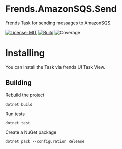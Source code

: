 # Frends.AmazonSQS.Send
Frends Task for sending messages to AmazonSQS.

[![License: MIT](https://img.shields.io/badge/License-MIT-green.svg)](https://opensource.org/licenses/MIT) 
[![Build](https://github.com/FrendsPlatform/Frends.AmazonSQS/actions/workflows/Send_build_and_test_on_main.yml/badge.svg)](https://github.com/FrendsPlatform/Frends.AmazonSQS/actions)
![Coverage](https://app-github-custom-badges.azurewebsites.net/Badge?key=FrendsPlatform/Frends.AmazonSQS/Frends.AmazonSQS.Send|main)

# Installing

You can install the Task via frends UI Task View.

## Building

Rebuild the project

`dotnet build`

Run tests

`dotnet test`

Create a NuGet package

`dotnet pack --configuration Release`